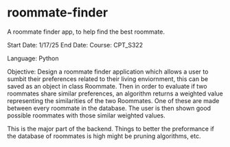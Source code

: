 # roommate-finder
A roommate finder app, to help find the best roommate.

Start Date: 1/17/25
End Date: 
Course: CPT_S322

Language: Python

Objective:
  Design a roommate finder application which allows a user to sumbit their preferences related to their living enviornment, this can be saved as an object
  in class Roommate. Then in order to evaluate if two roommates share similar preferences, an algorithm returns a weighted value representing the similarities of
  the two Roommates. One of these are made between every roommate in the database. The user is then shown good possible roommates with those similar weighted values.
  
  This is the major part of the backend. Things to better the preformance if the database of roommates is high might be pruning algorithms, etc.
